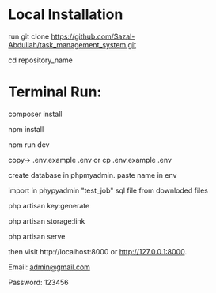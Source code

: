 # Local Installation

run git clone https://github.com/Sazal-Abdullah/task_management_system.git

cd repository_name




# Terminal Run:

composer install 

npm install

npm run dev

copy-> .env.example .env or cp .env.example .env

create database in phpmyadmin. paste name in env 

import in phypyadmin "test_job" sql file from downloded files

php artisan key:generate

php artisan storage:link

php artisan serve

then visit http://localhost:8000 or http://127.0.0.1:8000.


Email: admin@gmail.com

Password: 123456
